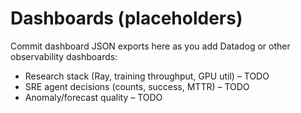 # Dashboards (placeholders)

Commit dashboard JSON exports here as you add Datadog or other observability dashboards:
- Research stack (Ray, training throughput, GPU util) – TODO
- SRE agent decisions (counts, success, MTTR) – TODO
- Anomaly/forecast quality – TODO
